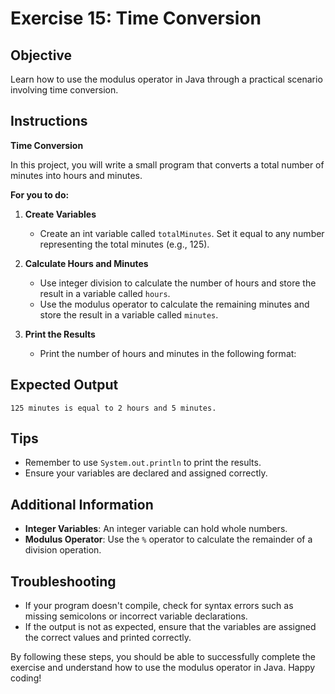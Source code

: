# Exercise 15: Time Conversion

## Objective
Learn how to use the modulus operator in Java through a practical scenario involving time conversion.

## Instructions

**Time Conversion**

In this project, you will write a small program that converts a total number of minutes into hours and minutes.

**For you to do:**

1. **Create Variables**
    - Create an int variable called `totalMinutes`. Set it equal to any number representing the total minutes (e.g., 125).

2. **Calculate Hours and Minutes**
    - Use integer division to calculate the number of hours and store the result in a variable called `hours`.
    - Use the modulus operator to calculate the remaining minutes and store the result in a variable called `minutes`.

3. **Print the Results**
    - Print the number of hours and minutes in the following format:


## Expected Output
```
125 minutes is equal to 2 hours and 5 minutes.
```

## Tips
- Remember to use `System.out.println` to print the results.
- Ensure your variables are declared and assigned correctly.

## Additional Information
- **Integer Variables**: An integer variable can hold whole numbers.
- **Modulus Operator**: Use the `%` operator to calculate the remainder of a division operation.

## Troubleshooting
- If your program doesn't compile, check for syntax errors such as missing semicolons or incorrect variable declarations.
- If the output is not as expected, ensure that the variables are assigned the correct values and printed correctly.

By following these steps, you should be able to successfully complete the exercise and understand how to use the modulus operator in Java. Happy coding!
